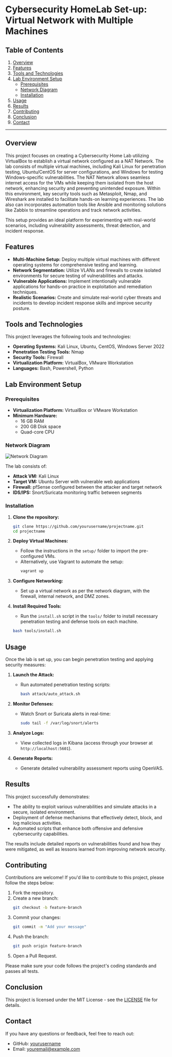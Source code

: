 # Cybersecurity HomeLab Set-up: Virtual Network with Multiple Machines

## Table of Contents
1. [Overview](#overview)
2. [Features](#features)
3. [Tools and Technologies](#tools-and-technologies)
4. [Lab Environment Setup](#lab-environment-setup)
    - [Prerequisites](#prerequisites)
    - [Network Diagram](#network-diagram)
    - [Installation](#installation)
6. [Usage](#usage)
6. [Results](#results)
7. [Contributing](#contributing)
8. [Conclusion](#conclusion)
9. [Contact](#contact)

---

## Overview

This project focuses on creating a Cybersecurity Home Lab utilizing VirtualBox to establish a virtual network configured as a NAT Network. The lab consists of multiple virtual machines, including Kali Linux for penetration testing, Ubuntu/CentOS for server configurations, and Windows for testing Windows-specific vulnerabilities. The NAT Network allows seamless internet access for the VMs while keeping them isolated from the host network, enhancing security and preventing unintended exposure. Within this environment, key security tools such as Metasploit, Nmap, and Wireshark are installed to facilitate hands-on learning experiences. The lab also can incorporates automation tools like Ansible and monitoring solutions like Zabbix to streamline operations and track network activities. 

  This setup provides an ideal platform for experimenting with real-world scenarios, including vulnerability assessments, threat detection, and incident response.



## Features

- **Multi-Machine Setup:** Deploy multiple virtual machines with different operating systems for comprehensive testing and learning.
- **Network Segmentation:** Utilize VLANs and firewalls to create isolated environments for secure testing of vulnerabilities and attacks.
- **Vulnerable Applications:** Implement intentionally vulnerable applications for hands-on practice in exploitation and remediation techniques.
- **Realistic Scenarios:** Create and simulate real-world cyber threats and incidents to develop incident response skills and improve security posture.


## Tools and Technologies

This project leverages the following tools and technologies:

- **Operating Systems:** Kali Linux, Ubuntu, CentOS, Windows Server 2022
- **Penetration Testing Tools:** Nmap
- **Security Tools:** Firewall
- **Virtualization Platform:** VirtualBox, VMware Workstation
- **Languages:** Bash, Powershell, Python

## Lab Environment Setup

### Prerequisites

- **Virtualization Platform:** VirtualBox or VMware Workstation
- **Minimum Hardware:**
  - 16 GB RAM
  - 200 GB Disk space
  - Quad-core CPU

### Network Diagram

![Network Diagram](path/to/your/network-diagram.png)

The lab consists of:

- **Attack VM:** Kali Linux
- **Target VM:** Ubuntu Server with vulnerable web applications
- **Firewall:** pfSense configured between the attacker and target network
- **IDS/IPS:** Snort/Suricata monitoring traffic between segments

### Installation

1. **Clone the repository:**
    ```bash
    git clone https://github.com/yourusername/projectname.git
    cd projectname
    ```

2. **Deploy Virtual Machines:**
    - Follow the instructions in the `setup/` folder to import the pre-configured VMs.
    - Alternatively, use Vagrant to automate the setup:
      ```bash
      vagrant up
      ```

3. **Configure Networking:**
    - Set up a virtual network as per the network diagram, with the firewall, internal network, and DMZ zones.

4. **Install Required Tools:**
    - Run the `install.sh` script in the `tools/` folder to install necessary penetration testing and defense tools on each machine.

    ```bash
    bash tools/install.sh
    ```

## Usage

Once the lab is set up, you can begin penetration testing and applying security measures:

1. **Launch the Attack:**
    - Run automated penetration testing scripts:
      ```bash
      bash attack/auto_attack.sh
      ```

2. **Monitor Defenses:**
    - Watch Snort or Suricata alerts in real-time:
      ```bash
      sudo tail -f /var/log/snort/alerts
      ```

3. **Analyze Logs:**
    - View collected logs in Kibana (access through your browser at `http://localhost:5601`).

4. **Generate Reports:**
    - Generate detailed vulnerability assessment reports using OpenVAS.

## Results

This project successfully demonstrates:

- The ability to exploit various vulnerabilities and simulate attacks in a secure, isolated environment.
- Deployment of defense mechanisms that effectively detect, block, and log malicious activities.
- Automated scripts that enhance both offensive and defensive cybersecurity capabilities.

The results include detailed reports on vulnerabilities found and how they were mitigated, as well as lessons learned from improving network security.

## Contributing

Contributions are welcome! If you'd like to contribute to this project, please follow the steps below:

1. Fork the repository.
2. Create a new branch:
    ```bash
    git checkout -b feature-branch
    ```
3. Commit your changes:
    ```bash
    git commit -m "Add your message"
    ```
4. Push the branch:
    ```bash
    git push origin feature-branch
    ```
5. Open a Pull Request.

Please make sure your code follows the project's coding standards and passes all tests.

## Conclusion

This project is licensed under the MIT License - see the [LICENSE](LICENSE) file for details.

## Contact

If you have any questions or feedback, feel free to reach out:

- GitHub: [yourusername](https://github.com/yourusername)
- Email: youremail@example.com
